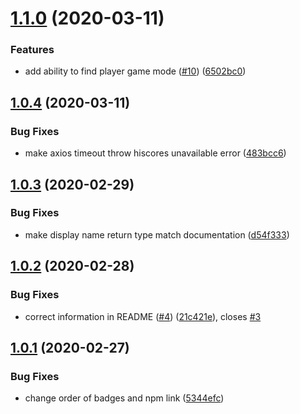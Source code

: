 # [1.1.0](https://github.com/osrslogs/osrs-hiscores/compare/v1.0.4...v1.1.0) (2020-03-11)


### Features

* add ability to find player game mode ([#10](https://github.com/osrslogs/osrs-hiscores/issues/10)) ([6502bc0](https://github.com/osrslogs/osrs-hiscores/commit/6502bc03f01771f8f484cc2817e43a51bfec80bc))

## [1.0.4](https://github.com/osrslogs/osrs-hiscores/compare/v1.0.3...v1.0.4) (2020-03-11)


### Bug Fixes

* make axios timeout throw hiscores unavailable error ([483bcc6](https://github.com/osrslogs/osrs-hiscores/commit/483bcc6f9f26310f18f758dd5c62553c4238a917))

## [1.0.3](https://github.com/osrslogs/osrs-hiscores/compare/v1.0.2...v1.0.3) (2020-02-29)


### Bug Fixes

* make display name return type match documentation ([d54f333](https://github.com/osrslogs/osrs-hiscores/commit/d54f333edd47ac74067134ff0827b8a1bff01629))

## [1.0.2](https://github.com/osrslogs/osrs-hiscores/compare/v1.0.1...v1.0.2) (2020-02-28)


### Bug Fixes

* correct information in README ([#4](https://github.com/osrslogs/osrs-hiscores/issues/4)) ([21c421e](https://github.com/osrslogs/osrs-hiscores/commit/21c421ea76cce52f8a40671e0b87854f96c11434)), closes [#3](https://github.com/osrslogs/osrs-hiscores/issues/3)

## [1.0.1](https://github.com/osrslogs/osrs-hiscores/compare/v1.0.0...v1.0.1) (2020-02-27)


### Bug Fixes

* change order of badges and npm link ([5344efc](https://github.com/osrslogs/osrs-hiscores/commit/5344efc9a91d3417623425d923ee635a0e315d13))
